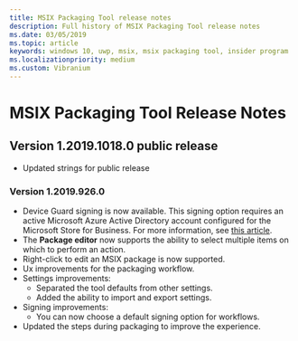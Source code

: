 ```yaml
---
title: MSIX Packaging Tool release notes
description: Full history of MSIX Packaging Tool release notes
ms.date: 03/05/2019
ms.topic: article
keywords: windows 10, uwp, msix, msix packaging tool, insider program
ms.localizationpriority: medium
ms.custom: Vibranium
---
```


# MSIX Packaging Tool Release Notes

## Version 1.2019.1018.0 public release
- Updated strings for public release

### Version 1.2019.926.0 
- Device Guard signing is now available. This signing option requires an active Microsoft Azure Active Directory account configured for the Microsoft Store for Business. For more information, see [this article](https://docs.microsoft.com/windows/msix/package/signing-package-device-guard-signing).
- The **Package editor** now supports the ability to select multiple items on which to perform an action.
- Right-click to edit an MSIX package is now supported.
- Ux improvements for the packaging workflow.
- Settings improvements:
    - Separated the tool defaults from other settings.
    - Added the ability to import and export settings.
- Signing improvements:
    - You can now choose a default signing option for workflows.
- Updated the steps during packaging to improve the experience.

